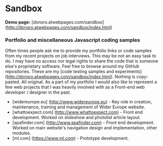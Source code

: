 # Sandbox

**Demo page:** [donsro.atwebpages.com/sandbox] (http://donsro.atwebpages.com/sandbox/index.html)

### Portfolio and miscellaneous Javascript coding samples

Often times people ask me to provide my portfolio links or code samples from my recent projects on job interviews. This may be not an easy task to do. I may have no access nor legal rights to share the code that is someone else's proprietary software. Feel free to browse around my GitHub repositories. These are my [code testing samples and experiments] (http://donsro.atwebpages.com/sandbox/index.html). Nothing is copy-pasted. All original. As a part of my portfolio I would also like to represent a few web projects that I was heavily involved with as a Front-end web developer / designer in the past.

 - [widereurope.eu] (http://www.widereurope.eu) -  Key role in creation, maintenance, training and management of Wider Europe website.
 - [whattoexpect.com] (http://www.whattoexpect.com)  - Front end development. Worked on slideshow and photolist article layout.
 - [spafinder.com] (http://www.spafinder.com)  - Front end development. Worked on main website's navigation design and implementation, other modules.
 - [ml.com] (https://www.ml.com) - Prototype development.
